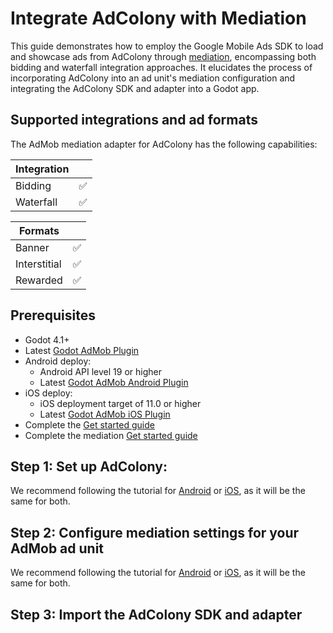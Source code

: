# Integrate AdColony with Mediation

This guide demonstrates how to employ the Google Mobile Ads SDK to load and showcase ads from AdColony through [mediation](../get_started.md), encompassing both bidding and waterfall integration approaches. It elucidates the process of incorporating AdColony into an ad unit's mediation configuration and integrating the AdColony SDK and adapter into a Godot app.

## Supported integrations and ad formats

The AdMob mediation adapter for AdColony has the following capabilities:

| Integration |   |
|-------------|---|
| Bidding     | ✅ |
| Waterfall   | ✅ |

| Formats      |   |
|--------------|---|
| Banner       | ✅ |
| Interstitial | ✅ |
| Rewarded     | ✅ |


## Prerequisites
- Godot 4.1+
- Latest [Godot AdMob Plugin](https://github.com/Poing-Studios/godot-admob-plugin/releases/latest) 
- Android deploy:
    - Android API level 19 or higher
    - Latest [Godot AdMob Android Plugin](https://github.com/Poing-Studios/godot-admob-android/releases/latest)
- iOS deploy:
    - iOS deployment target of 11.0 or higher
    - Latest [Godot AdMob iOS Plugin](https://github.com/Poing-Studios/godot-admob-ios/releases/latest)
- Complete the [Get started guide](../../README.md)
- Complete the mediation [Get started guide](../get_started.md)

## Step 1: Set up AdColony:
We recommend following the tutorial for [Android](https://developers.google.com/admob/android/mediation/adcolony#step_1_set_up_adcolony) or [iOS](https://developers.google.com/admob/ios/mediation/adcolony#step_1_set_up_adcolony), as it will be the same for both.


## Step 2: Configure mediation settings for your AdMob ad unit
We recommend following the tutorial for [Android](https://developers.google.com/admob/android/mediation/adcolony#configure-mediation) or [iOS](https://developers.google.com/admob/ios/mediation/adcolony#configure-mediation), as it will be the same for both.

## Step 3: Import the AdColony SDK and adapter
